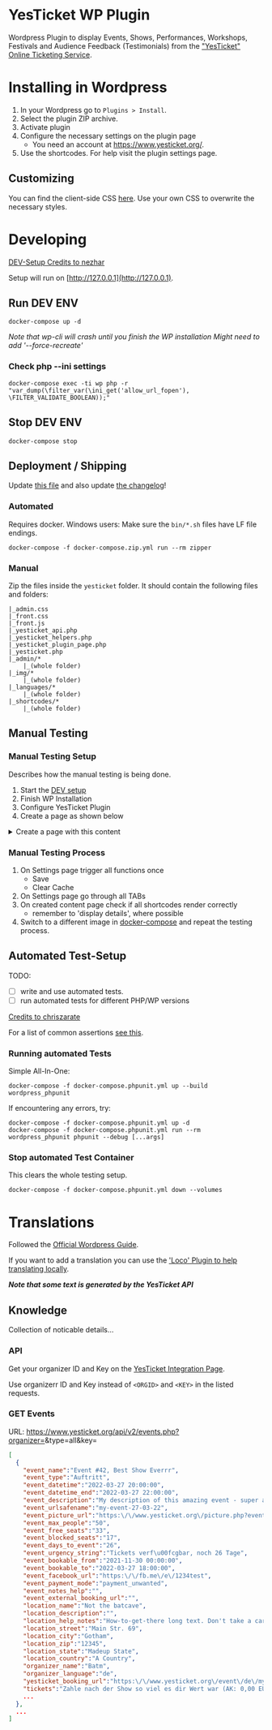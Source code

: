 # YesTicket WP Plugin

Wordpress Plugin to display Events, Shows, Performances, Workshops, Festivals and Audience Feedback (Testimonials) from the ["YesTicket" Online Ticketing Service](https://www.yesticket.org/).

# Installing in Wordpress

1. In your Wordpress go to `Plugins > Install`.
2. Select the plugin ZIP archive.
3. Activate plugin
4. Configure the necessary settings on the plugin page
    * You need an account at https://www.yesticket.org/.
5. Use the shortcodes. For help visit the plugin settings page.

## Customizing

You can find the client-side CSS [here](./yesticket/front.css). Use your own CSS to overwrite the necessary styles.

# Developing

[DEV-Setup Credits to nezhar](https://github.com/nezhar/wordpress-docker-compose)

Setup will run on [http://127.0.0.1](http://127.0.0.1).

## Run DEV ENV

    docker-compose up -d

*Note that wp-cli will crash until you finish the WP installation*
*Might need to add '--force-recreate'*

### Check php --ini settings

    docker-compose exec -ti wp php -r "var_dump(\filter_var(\ini_get('allow_url_fopen'), \FILTER_VALIDATE_BOOLEAN));"

## Stop DEV ENV

    docker-compose stop

## Deployment / Shipping

Update [this file](README.md) and also update [the changelog](CHANGELOG.md)!

### Automated

Requires docker. Windows users: Make sure the `bin/*.sh` files have LF file endings.

    docker-compose -f docker-compose.zip.yml run --rm zipper

### Manual

Zip the files inside the `yesticket` folder. It should contain the following files and folders:

    |_admin.css
    |_front.css
    |_front.js
    |_yesticket_api.php
    |_yesticket_helpers.php
    |_yesticket_plugin_page.php
    |_yesticket.php
    |_admin/*
        |_(whole folder)
    |_img/*
        |_(whole folder)
    |_languages/*
        |_(whole folder)
    |_shortcodes/*
        |_(whole folder)
## Manual Testing

### Manual Testing Setup

Describes how the manual testing is being done.

1. Start the [DEV setup](#run-dev-env)
2. Finish WP Installation
3. Configure YesTicket Plugin
4. Create a page as shown below

<details>
    <summary>Create a page with this content</summary>

    <!-- wp:paragraph -->
    <p>yesticket_events</p>
    <!-- /wp:paragraph -->

    <!-- wp:shortcode -->
    [yesticket_events env="dev" type="all"  count="5" details="yes" theme="light"]
    <!-- /wp:shortcode -->

    <!-- wp:paragraph -->
    <p>yesticket_testimonials</p>
    <!-- /wp:paragraph -->

    <!-- wp:shortcode -->
    [yesticket_testimonials env="dev" details="yes" count="10"]
    <!-- /wp:shortcode -->

    <!-- wp:paragraph -->
    <p>yesticket_events_cards</p>
    <!-- /wp:paragraph -->

    <!-- wp:shortcode -->
    [yesticket_events_cards env="dev" type="all" details="no" count="6" theme="light"]
    <!-- /wp:shortcode -->

    <!-- wp:paragraph -->
    <p>yesticket_events_list</p>
    <!-- /wp:paragraph -->

    <!-- wp:shortcode -->
    [yesticket_events_list env="dev" type="all"]
    <!-- /wp:shortcode -->

</details>

### Manual Testing Process

1. On Settings page trigger all functions once
    * Save
    * Clear Cache
2. On Settings page go through all TABs
3. On created content page check if all shortcodes render correctly
    * remember to 'display details', where possible
4. Switch to a different image in [docker-compose](docker-compose.yml) and repeat the testing process.

## Automated Test-Setup

TODO: 
- [ ] write and use automated tests.
- [ ] run automated tests for different PHP/WP versions

[Credits to chriszarate](https://github.com/chriszarate/docker-compose-wordpress)

For a list of common assertions [see this](https://make.wordpress.org/core/handbook/testing/automated-testing/writing-phpunit-tests/#using-assertions).

### Running automated Tests

Simple All-In-One:

    docker-compose -f docker-compose.phpunit.yml up --build wordpress_phpunit

If encountering any errors, try:

    docker-compose -f docker-compose.phpunit.yml up -d
    docker-compose -f docker-compose.phpunit.yml run --rm wordpress_phpunit phpunit --debug [...args]

### Stop automated Test Container

This clears the whole testing setup.

    docker-compose -f docker-compose.phpunit.yml down --volumes

# Translations

Followed the [Official Wordpress Guide](https://developer.wordpress.org/plugins/internationalization/how-to-internationalize-your-plugin/).

If you want to add a translation you can use the ['Loco' Plugin to help translating locally](https://wordpress.org/plugins/loco-translate/).

***Note that some text is generated by the YesTicket API***

## Knowledge

Collection of noticable details...

### API

Get your organizer ID and Key on the [YesTicket Integration Page](https://www.yesticket.org/login/de/integration.php).

Use organizerr ID and Key instead of `<ORGID>` and `<KEY>` in the listed requests.

### GET Events 

URL: https://www.yesticket.org/api/v2/events.php?organizer=<ORGID>&type=all&key=<KEY>

```json
[
  {
    "event_name":"Event #42, Best Show Everrr",
    "event_type":"Auftritt",
    "event_datetime":"2022-03-27 20:00:00",
    "event_datetime_end":"2022-03-27 22:00:00",
    "event_description":"My description of this amazing event - super awesome btw. tbh. so this might be a few lines long yeah",
    "event_urlsafename":"my-event-27-03-22",
    "event_picture_url":"https:\/\/www.yesticket.org\/picture.php?event=1234",
    "event_max_people":"50",
    "event_free_seats":"33",
    "event_blocked_seats":"17",
    "event_days_to_event":"26",
    "event_urgency_string":"Tickets verf\u00fcgbar, noch 26 Tage",
    "event_bookable_from":"2021-11-30 00:00:00",
    "event_bookable_to":"2022-03-27 18:00:00",
    "event_facebook_url":"https:\/\/fb.me\/e\/1234test",
    "event_payment_mode":"payment_unwanted",
    "event_notes_help":"",
    "event_external_booking_url":"",
    "location_name":"Not the batcave",
    "location_description":"",
    "location_help_notes":"How-to-get-there long text. Don't take a car. Cars are bad. Come by bike!",
    "location_street":"Main Str. 69",
    "location_city":"Gotham",
    "location_zip":"12345",
    "location_state":"Madeup State",
    "location_country":"A Country",
    "organizer_name":"Batm",
    "organizer_language":"de",
    "yesticket_booking_url":"https:\/\/www.yesticket.org\/event\/de\/my-event-27-03-22",
    "tickets":"Zahle nach der Show so viel es dir Wert war (AK: 0,00 EUR\/VVK: 0,00 EUR)"
    ...
  },
  ...
]
```
